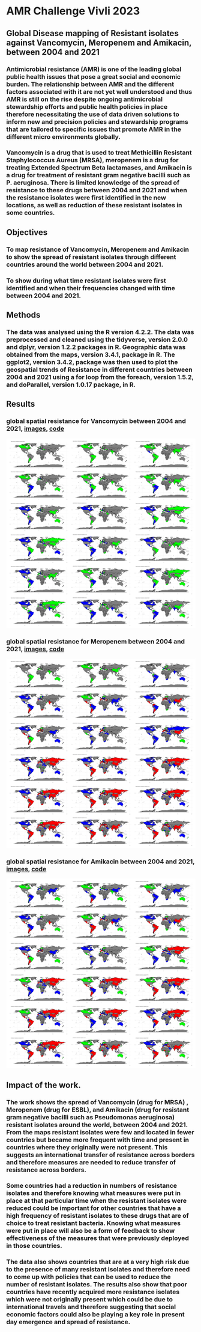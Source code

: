 # AMR Challenge Vivli 2023
## Global Disease mapping of Resistant isolates against Vancomycin, Meropenem and Amikacin, between 2004 and 2021
### Antimicrobial resistance (AMR) is one of the leading global public health issues that pose a great social and economic burden. The relationship between AMR and the different factors associated with it are not yet well understood and thus AMR is still on the rise despite ongoing antimicrobial stewardship efforts and public health policies in place therefore necessitating the use of data driven solutions to inform new and precision policies and stewardship programs that are tailored to specific issues that promote AMR in the different micro environments globally. 
### Vancomycin is a drug that is used to treat Methicillin Resistant Staphylococcus Aureus (MRSA), meropenem is a drug for treating Extended Spectrum Beta lactamases, and Amikacin is a drug for treatment of resistant gram negative bacilli such as P. aeruginosa. There is limited knowledge of the spread of resistance to these drugs between 2004 and 2021 and when the resistance isolates were first identified in the new locations, as well as reduction of these resistant isolates in some countries.

## Objectives
### To map resistance of Vancomycin, Meropenem and Amikacin to show the spread of resistant isolates through different countries around the world between 2004 and 2021.
### To show during what time resistant isolates were first identified and when their frequencies changed with time between 2004 and 2021.

## Methods
### The data was analysed using the R version 4.2.2. The data was preprocessed and cleaned using the tidyverse, version 2.0.0 and dplyr, version 1.2.2 packages in R. Geographic data was obtained from the maps, version 3.4.1, package in R. The ggplot2, version 3.4.2, package was then used to plot the geospatial trends of Resistance in different countries between 2004 and 2021 using a for loop from the foreach, version 1.5.2, and doParallel, version 1.0.17 package, in R.

## Results
### global spatial resistance for Vancomycin between 2004 and 2021, [images](https://github.com/ndugwahenry/AMR/tree/main/amr_maps_r/VancomycinPlots), [code](https://github.com/ndugwahenry/AMR/blob/main/amr_maps_r/scripts/geospa.vancomycin.R) 
![image](https://github.com/ndugwahenry/AMR/blob/main/amr_maps_r/Collage%20Maker-03-Jul-2023-12-02-AM-1082.jpg)
### global spatial resistance for Meropenem between 2004 and 2021, [images](https://github.com/ndugwahenry/AMR/tree/main/amr_maps_r/MeropenemPlots), [code](https://github.com/ndugwahenry/AMR/blob/main/amr_maps_r/scripts/geospa.meropenem.R)
![image](https://github.com/ndugwahenry/AMR/blob/main/amr_maps_r/Collage%20Maker-03-Jul-2023-12-03-AM-4753.jpg)
### global spatial resistance for Amikacin between 2004 and 2021, [images](https://github.com/ndugwahenry/AMR/tree/main/amr_maps_r/AmikacinPlots), [code](https://github.com/ndugwahenry/AMR/blob/main/amr_maps_r/scripts/geospa.amikacin.R)
![image](https://github.com/ndugwahenry/AMR/blob/main/amr_maps_r/Collage%20Maker-03-Jul-2023-12-00-AM-3896.jpg)

## Impact of the work.
### The work shows the spread of Vancomycin (drug for MRSA) , Meropenem (drug for ESBL), and Amikacin (drug for resistant gram negative bacilli such as Pseudomonas aeruginosa) resistant isolates around the world, between 2004 and 2021. From the maps resistant isolates were few and located in fewer countries but became more frequent with time and present in countries where they originally were not present. This suggests an international transfer of resistance across borders and therefore measures are needed to reduce transfer of resistance across borders.
### Some countries had a reduction in numbers of resistance isolates and therefore knowing what measures were put in place at that particular time when the resistant isolates were reduced could be important for other countries that have a high frequency of resistant isolates to these drugs that are of choice to treat resistant bacteria. Knowing what measures were put in place will also be a form of feedback to show effectiveness of the measures that were previously deployed in those countries.
### The data also shows countries that are at a very high risk due to the presence of many resistant isolates and therefore need to come up with policies that can be used to reduce the number of resistant isolates. The results also show that poor countries have recently acquired more resistance isolates which were not originally present which could be due to international travels and therefore suggesting that social economic factors could also be playing a key role in present day emergence and spread of resistance.
